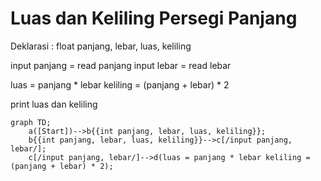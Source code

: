 # Luas dan Keliling Persegi Panjang #

Deklarasi : float panjang, lebar, luas, keliling 

input panjang = read panjang
input lebar = read lebar

luas = panjang * lebar 
keliling = (panjang + lebar) * 2

print luas dan keliling

```mermaid
graph TD;
    a([Start])-->b{{int panjang, lebar, luas, keliling}};
    b{{int panjang, lebar, luas, keliling}}-->c[/input panjang, lebar/];
    c[/input panjang, lebar/]-->d(luas = panjang * lebar keliling = (panjang + lebar) * 2);

```
